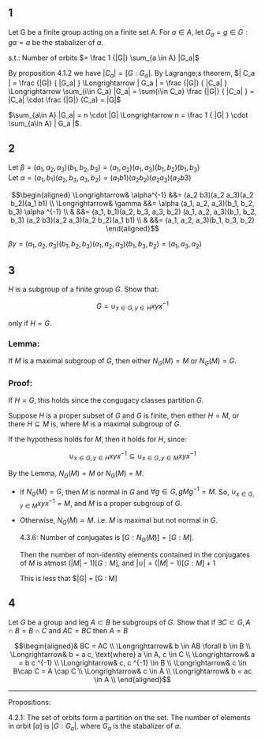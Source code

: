 
## 1

Let G be a finite group acting on a finite set A.
For $a \in A$, let $G_a = { g \in G : ga = a }$ be the stabalizer of $a$.

s.t.: Number of orbits $= \frac 1 {|G|} \sum_{a \in A} |G_a|$

By proposition 4.1.2 we have $|C_a| = [G:G_a]$. By Lagrange;s theorem, 
$| C_a | = \frac {|G|} { |G_a| }
    \Longrightarrow | G_a | = \frac {|G|} { |C_a| }
    \Longrightarrow \sum_{i\in C_a} |G_a| = \sum{i\in C_a} \frac {|G|} { |C_a| }
                                   = |C_a| \cdot \frac {|G|} {C_a} = |G|$

$\sum_{a\in A} |G_a| = n \cdot |G|
 \Longrightarrow n = \frac 1 { |G| } \cdot \sum_{a\in A} | G_a |$.

## 2

Let $\beta = (a_1, a_2, a_3)(b_1, b_2, b_3)
           = (a_1, a_2)(a_1, a_3)(b_1, b_2)(b_1, b_3)$  
Let $\alpha = (a_1, b_1)(a_2, b_3, a_3, b_2) = (a_1 b1)(a_2 b_2)(a_2 a_3)(a_2 b3)$

$$\begin{aligned}
\Longrightarrow& \alpha^{-1} &&= (a_2 b3)(a_2 a_3)(a_2 b_2)(a_1 b1) \\
\Longrightarrow& \gamma &&= \alpha (a_1, a_2, a_3)(b_1, b_2, b_3) \alpha ^{-1} \\
&       &&= (a_1, b_1)(a_2, b_3, a_3, b_2) (a_1, a_2, a_3)(b_1, b_2, b_3) (a_2 b3)(a_2 a_3)(a_2 b_2)(a_1 b1) \\
&       &&= (a_1, a_2, a_3)(b_1, b_3, b_2)
\end{aligned}$$

$\beta\gamma = (a_1, a_2, a_3)(b_1, b_2, b_3)(a_1, a_2, a_3)(b_1, b_3, b_2)
             = (a_1, a_3, a_2)$

## 3

$H$ is a subgroup of a finite group $G$. Show that:

$$G = \cup_{x\in G,y \in H} x y x ^{-1}$$

only if $H = G$.

### Lemma:

If $M$ is a maximal subgroup of $G$, then either $N_G(M) = M$ or
$N_G(M) = G$.

### Proof:

If $H = G$, this holds since the congugacy classes partition $G$.

Suppose $H$ is a proper subset of $G$ and $G$ is finite, then either $H = M$, or
there $H \subseteq M$ is, where $M$ is a maximal subgroup of $G$.

If the hypothesis holds for $M$, then it holds for $H$, since:

$$\cup_{x\in G,y \in H} x y x ^{-1} \subseteq \cup_{x\in G,y \in M} x y x ^{-1}
$$

By the Lemma, $N_G(M) = M$ or $N_G(M) = M$.

* If $N_G(M) = G$, then $M$ is normal in $G$ and $\forall g \in G, gMg^{-1} = M$.
  So, $\cup_{x\in G,y \in M} x y x ^{-1} =  M$, and $M$ is a proper subgroup of $G$.

* Otherwise, $N_G(M) = M$. i.e. $M$ is maximal but not normal in $G$.

  4.3.6: Number of conjugates is $[ G : N_G(M) ] = [ G : M ]$.

  Then the number of non-identity elements contained in the conjugates of $M$
  is atmost $(|M| - 1)[G : M ]$, and $|\cup| = (|M| - 1)[G : M] + 1$

  This is less that $|G| = [G : M]

## 4

Let $G$ be a group and leg $A \subset B$ be subgroups of $G$. Show that if $\exists
C \subset G, A\cap B = B \cap C$ and $AC = BC$ then $A = B$

$$\begin{aligned}& BC = AC                               \\
\Longrightarrow& b \in AB \forall b \in B                \\
\Longrightarrow& b = a c, \text{where} a \in A, c \in C  \\
\Longrightarrow& a = b c ^{-1}                           \\
\Longrightarrow& c, c ^{-1} \in B                        \\
\Longrightarrow& c \in B\cap C = A \cap C                \\
\Longrightarrow& c \in A                                 \\
\Longrightarrow& b = ac \in A                            \\
\end{aligned}$$


---

Propositions:

4.2.1: The set of orbits form a partition on the set.
       The number of elements in orbit $[a]$ is $| G : G_a |$,
       where $G_a$ is the stabalizer of $a$.
       
       
